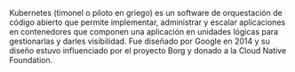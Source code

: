 Kubernetes (timonel o piloto en griego) es un software de orquestación de código abierto que permite implementar, administrar y escalar aplicaciones en contenedores que componen una aplicación en unidades lógicas para gestionarlas y darles visibilidad.
Fue diseñado por Google en 2014 y su diseño estuvo influenciado por el proyecto Borg y donado a la Cloud Native Foundation.


